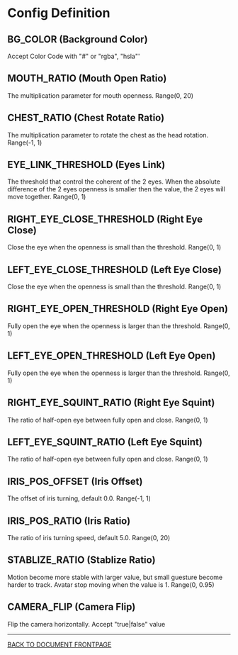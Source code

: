 # Config Definition


## BG_COLOR (Background Color)

Accept Color Code with "#" or "rgba", "hsla"'


## MOUTH_RATIO (Mouth Open Ratio)

The multiplication parameter for mouth openness. Range(0, 20)


## CHEST_RATIO (Chest Rotate Ratio)

The multiplication parameter to rotate the chest as the head rotation. Range(-1, 1)


## EYE_LINK_THRESHOLD (Eyes Link)

The threshold that control the coherent of the 2 eyes. When the absolute difference of the 2 eyes openness is smaller then the value, the 2 eyes will move together. Range(0, 1)


## RIGHT_EYE_CLOSE_THRESHOLD (Right Eye Close)

Close the eye when the openness is small than the threshold. Range(0, 1)


## LEFT_EYE_CLOSE_THRESHOLD (Left Eye Close)

Close the eye when the openness is small than the threshold. Range(0, 1)


## RIGHT_EYE_OPEN_THRESHOLD (Right Eye Open)

Fully open the eye when the openness is larger than the threshold. Range(0, 1)


## LEFT_EYE_OPEN_THRESHOLD (Left Eye Open)

Fully open the eye when the openness is larger than the threshold. Range(0, 1)


## RIGHT_EYE_SQUINT_RATIO (Right Eye Squint)

The ratio of half-open eye between fully open and close. Range(0, 1)


## LEFT_EYE_SQUINT_RATIO (Left Eye Squint)

The ratio of half-open eye between fully open and close. Range(0, 1)


## IRIS_POS_OFFSET (Iris Offset)

The offset of iris turning, default 0.0. Range(-1, 1)


## IRIS_POS_RATIO (Iris Ratio)

The ratio of iris turning speed, default 5.0. Range(0, 20)


## STABLIZE_RATIO (Stablize Ratio)

Motion become more stable with larger value, but small guesture become harder to track. Avatar stop moving when the value is 1. Range(0, 0.95)


## CAMERA_FLIP (Camera Flip)

Flip the camera horizontally. Accept "true|false" value


----

[BACK TO DOCUMENT FRONTPAGE](/)
